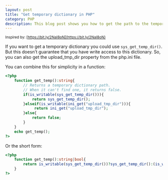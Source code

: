```yaml
---
layout: post
title: "Get temporary dictionary in PHP" 
category: PHP
description: This blog post shows you how to get the path to the temporary dictionary in PHP
---
```


<small>Inspired by: [https://bit.ly/2NaI8oN](https://bit.ly/2NaI8oN)</small>

If you want to get a temporary dictionary you could use `sys_get_temp_dir()`. But this doesn’t guarantee that you have write access to this dictionary. So, you can also get the upload_tmp_dir property from the php.ini file.

You can combine this for simplicity in a function:

```php
<?php
    function get_temp():string{
        // Returns a temporary dictionary path.
        // When it can't find one, it returns false.
        if(is_writable(sys_get_temp_dir())){
            return sys_get_temp_dir();
        }elseif(is_writable(ini_get("upload_tmp_dir"))){
             return ini_get("upload_tmp_dir");
        }else{
            return false;
        }
    }
    echo get_temp();
?>
```

Or the short form:

```php
<?php
    function get_temp():string|bool{
        return is_writable(sys_get_temp_dir())?sys_get_temp_dir():(is_writable(ini_get("upload_tmp_dir"))?ini_get("upload_tmp_dir"):false);
    }
?>
```
